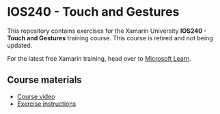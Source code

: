 # IOS240 - Touch and Gestures

This repository contains exercises for the Xamarin University **IOS240 - Touch and Gestures** training course. This course is retired and not being updated.

For the latest free Xamarin training, head over to [Microsoft Learn](https://aka.ms/learn-xamarin).

## Course materials

* [Course video](https://youtu.be/hkVhD0ybuV8)
* [Exercise instructions](https://XamarinUniversity.github.io/IOS240/)
